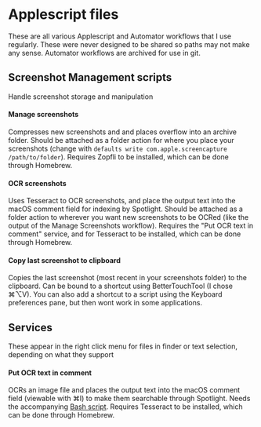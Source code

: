 # Applescript files

These are all various Applescript and Automator workflows that I use regularly. These were never designed to be shared so paths may not make any sense. Automator workflows are archived for use in git.

## Screenshot Management scripts
Handle screenshot storage and manipulation

#### Manage screenshots
Compresses new screenshots and and places overflow into an archive folder. Should be attached as a folder action for where you place your screenshots (change with `defaults write com.apple.screencapture /path/to/folder`). Requires Zopfli to be installed, which can be done through Homebrew.

#### OCR screenshots
Uses Tesseract to OCR screenshots, and place the output text into the macOS comment field for indexing by Spotlight. Should be attached as a folder action to wherever you want new screenshots to be OCRed (like the output of the Manage Screenshots workflow). Requires the "Put OCR text in comment" service, and for Tesseract to be installed, which can be done through Homebrew.

#### Copy last screenshot to clipboard
Copies the last screenshot (most recent in your screenshots folder) to the clipboard. Can be bound to a shortcut using BetterTouchTool (I chose ⌘⌥V). You can also add a shortcut to a script using the Keyboard preferences pane, but then wont work in some applications. 

## Services
These appear in the right click menu for files in finder or text selection, depending on what they support

#### Put OCR text in comment
OCRs an image file and places the output text into the macOS comment field (viewable with ⌘I) to make them searchable through Spotlight. Needs the accompanying [Bash script](https://github.com/drewcassidy/dotfiles/blob/master/Shell/Scripts/OCR). Requires Tesseract to be installed, which can be done through Homebrew.
